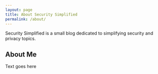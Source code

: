 ```yaml
---
layout: page
title: About Security Simplified
permalink: /about/
---
```


Security Simplified is a small blog dedicated to simplifying security and privacy topics.


## About Me

Text goes here

